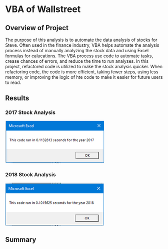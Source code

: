 # VBA of Wallstreet

## Overview of Project
The purpose of this analysis is to automate the data analysis of stocks for Steve. Often used in the finance industry, VBA helps automate the analysis process instead of manually analyzing the stock data and using Excel formulas for calucations. The VBA process use code to automate tasks, crease chances of errors, and reduce the time to run analyses. In this project, refactored code is utilized to make the stock analysis quicker. When refactoring code, the code is more efficient, taking fewer steps, using less memory, or improving the logic of hte code to make it easier for future users to read. 

## Results

### 2017 Stock Analysis


![](Resources/VBA_Challenge_2017.PNG)

### 2018 Stock Analysis


![](Resources/VBA_Challenge_2018.PNG)

## Summary




